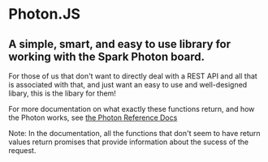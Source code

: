 # Photon.JS
## A simple, smart, and easy to use library for working with the Spark Photon board.

For those of us that don't want to directly deal with a REST API and all that is associated with that, and just want an easy to use and well-designed libary, this is the libary for them!

For more documentation on what exactly these functions return, and how the Photon works, see [the Photon Reference Docs](https://docs.particle.io/reference/api/)

Note: In the documentation, all the functions that don't seem to have return values return promises that provide information about the sucess of the request.